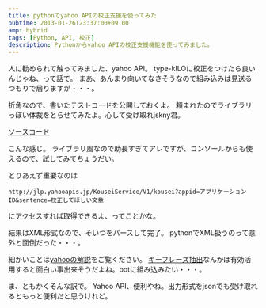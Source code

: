 ```yaml
---
title: pythonでyahoo APIの校正支援を使ってみた
pubtime: 2013-01-26T23:37:00+09:00
amp: hybrid
tags: [Python, API, 校正]
description: Pythonからyahoo APIの校正支援機能を使ってみました。
---
```


人に勧められて触ってみました、yahoo API。
type-kILOに校正をつけたら良いんじゃね、って話で。
まあ、あんまり向いてなさそうなので組み込みは見送るつもりで居りますが・・・。

折角なので、書いたテストコードを公開しておくよ。
頼まれたのでライブラリっぽい体裁をとらせてみたよ。心して受け取れjskny君。

[ソースコード](/blog/2013/01/kouseilib.py)

こんな感じ。
ライブラリ風なので助長すぎてアレですが、コンソールからも使えるので、試してみてちょうだい。

とりあえず重要なのは
```
http://jlp.yahooapis.jp/KouseiService/V1/kousei?appid=アプリケーションID&sentence=校正してほしい文章
```
にアクセスすれば取得できるよ、ってことかな。

結果はXML形式なので、そいつをパースして完了。
pythonでXML扱うのって意外と面倒だった・・・。

細かいことは[yahooの解説](http://developer.yahoo.co.jp/webapi/jlp/kousei/v1/kousei.html)をご覧ください。
[キーフレーズ抽出](http://developer.yahoo.co.jp/webapi/jlp/keyphrase/v1/extract.html)なんかは有効活用すると面白い事出来そうだよね。botに組み込みたい・・・。

ま、ともかくそんな訳で。
Yahoo API、便利やね。出力形式をjsonでも受け取れるともっと便利だと思うけれど。
